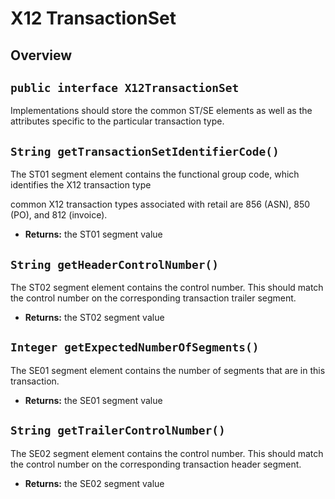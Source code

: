 # X12 TransactionSet

## Overview

## `public interface X12TransactionSet`

Implementations should store the common ST/SE elements as well as the attributes specific to the particular transaction type.

## `String getTransactionSetIdentifierCode()`

The ST01 segment element contains the functional group code, which identifies the X12 transaction type

common X12 transaction types associated with retail are 856 (ASN), 850 (PO), and 812 (invoice).

 * **Returns:** the ST01 segment value

## `String getHeaderControlNumber()`

The ST02 segment element contains the control number. This should match the control number on the corresponding transaction trailer segment.

 * **Returns:** the ST02 segment value

## `Integer getExpectedNumberOfSegments()`

The SE01 segment element contains the number of segments that are in this transaction.

 * **Returns:** the SE01 segment value

## `String getTrailerControlNumber()`

The SE02 segment element contains the control number. This should match the control number on the corresponding transaction header segment.

 * **Returns:** the SE02 segment value